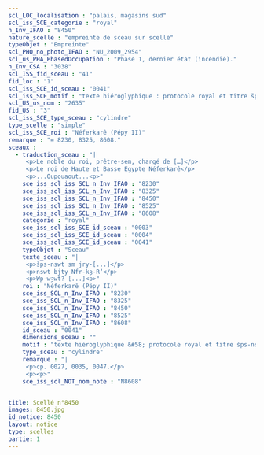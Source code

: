 ```yaml
---
scl_LOC_localisation : "palais, magasins sud"
scl_iss_SCE_categorie : "royal"
n_Inv_IFAO : "8450"
nature_scelle : "empreinte de sceau sur scellé"
typeObjet : "Empreinte"
scl_PHO_no_photo_IFAO : "NU_2009_2954"
scl_us_PHA_PhasedOccupation : "Phase 1, dernier état (incendié)."
n_Inv_CSA : "3038"
scl_ISS_fid_sceau : "41"
fid_loc : "1"
scl_iss_SCE_id_sceau : "0041"
scl_iss_SCE_motif : "texte hiéroglyphique : protocole royal et titre šps-nswt"
scl_US_us_nom : "2635"
fid_US : "3"
scl_iss_SCE_type_sceau : "cylindre"
type_scelle : "simple"
scl_iss_SCE_roi : "Néferkarê (Pépy II)"
remarque : "= 8230, 8325, 8608."
sceaux :
  - traduction_sceau : "|
     <p>Le noble du roi, prêtre-sem, chargé de […]</p>
     <p>Le roi de Haute et Basse Égypte Néferkarê</p>
     <p>...Oupouaout...<p>"
    sce_iss_scl_iss_SCL_n_Inv_IFAO : "8230"
    sce_iss_scl_iss_SCL_n_Inv_IFAO : "8325"
    sce_iss_scl_iss_SCL_n_Inv_IFAO : "8450"
    sce_iss_scl_iss_SCL_n_Inv_IFAO : "8525"
    sce_iss_scl_iss_SCL_n_Inv_IFAO : "8608"
    categorie : "royal"
    sce_iss_scl_iss_SCE_id_sceau : "0003"
    sce_iss_scl_iss_SCE_id_sceau : "0004"
    sce_iss_scl_iss_SCE_id_sceau : "0041"
    typeObjet : "Sceau"
    texte_sceau : "|
     <p>šps-nswt sm jry-[...]</p>
     <p>nswt bjty Nfr-kȝ-R‘</p>
     <p>Wp-wȝwt? [...]<p>"
    roi : "Néferkarê (Pépy II)"
    sce_iss_SCL_n_Inv_IFAO : "8230"
    sce_iss_SCL_n_Inv_IFAO : "8325"
    sce_iss_SCL_n_Inv_IFAO : "8450"
    sce_iss_SCL_n_Inv_IFAO : "8525"
    sce_iss_SCL_n_Inv_IFAO : "8608"
    id_sceau : "0041"
    dimensions_sceau : ""
    motif : "texte hiéroglyphique &#58; protocole royal et titre šps-nswt"
    type_sceau : "cylindre"
    remarque : "|
     <p>cp. 0027, 0035, 0047.</p>
     <p><p>"
    sce_iss_scl_NOT_nom_note : "N8608"


title: Scellé n°8450
images: 8450.jpg
id_notice: 8450
layout: notice
type: scelles
partie: 1
---
```

